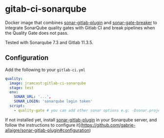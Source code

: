 # gitab-ci-sonarqube

Docker image that combines [sonar-gitlab-plugin](https://github.com/gabrie-allaigre/sonar-gitlab-plugin) and [sonar-gate-breaker](https://github.com/gabrie-allaigre/sonar-gate-breaker) to integrate SonarQube quality gates with Gitlab CI and break pipelines when the Quality Gate does not pass.

Tested with Sonarqube 7.3 and Gitlab 11.3.5.

## Configuration

Add the following to your `gitlab-ci.yml`

```yml
quality:
  image: jramcast:gitlab-ci-sonarqube
  stage: test
  env:
    SONAR_URL: '...',
    SONAR_LOGIN: 'sonarqube login token'
  script:
    - quality-gate # you can add other sonar options e.g: -Dsonar.projectVersion=${CI_COMMIT_SHA}
```

If not installed yet, install [sonar-gitlab-plugin](https://github.com/gabrie-allaigre/sonar-gitlab-plugin) in your Sonarqube server, and follow the instructions to configure it](https://github.com/gabrie-allaigre/sonar-gitlab-plugin#configuration)
